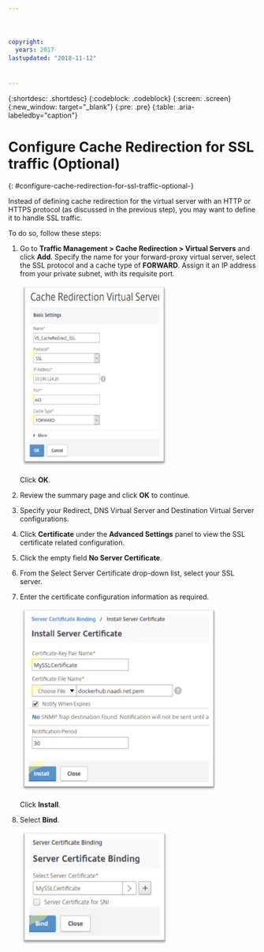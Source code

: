 ```yaml
---



copyright:
  years: 2017
lastupdated: "2018-11-12"


---
```


{:shortdesc: .shortdesc}
{:codeblock: .codeblock}
{:screen: .screen}
{:new_window: target="_blank"}
{:pre: .pre}
{:table: .aria-labeledby="caption"}

# Configure Cache Redirection for SSL traffic (Optional)
{: #configure-cache-redirection-for-ssl-traffic-optional-}

Instead of defining cache redirection for the virtual server with an HTTP or HTTPS protocol (as discussed in the previous step), you may want to define it to handle SSL traffic. 

To do so, follow these steps:

1. Go to **Traffic Management > Cache Redirection > Virtual Servers** and click **Add**. Specify the name for your forward-proxy virtual server, select the SSL protocol and a cache type of **FORWARD**. Assign it an IP address from your private subnet, with its requisite port. 

	<img src="images/fp14.png" alt="drawing" style="width: 300px;"/>

	Click **OK**. 
	
2. Review the summary page and click **OK** to continue.
3. Specify your Redirect, DNS Virtual Server and Destination Virtual Server configurations. 
4. Click **Certificate** under the **Advanced Settings** panel to view the SSL certificate related configuration. 
5. Click the empty field **No Server Certificate**.
6. From the Select Server Certificate drop-down list, select your SSL server.
7. Enter the certificate configuration information as required.

	<img src="images/fp15.png" alt="drawing" style="width: 400px;"/>

	Click **Install**.
	
8. Select **Bind**.

	<img src="images/fp16.png" alt="drawing" style="width: 300px;"/>